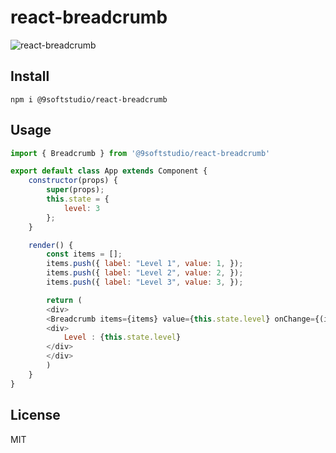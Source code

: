 react-breadcrumb
=========================
![react-breadcrumb](https://raw.githubusercontent.com/9softstudio/React-components/ReactBreadcrumb/master/screenshots/react-breadcrumb.jpg)
## Install
```
npm i @9softstudio/react-breadcrumb
```
## Usage
```javascript
import { Breadcrumb } from '@9softstudio/react-breadcrumb'

export default class App extends Component {
    constructor(props) {
        super(props);
        this.state = {
            level: 3
        };
    }

    render() {
        const items = [];
        items.push({ label: "Level 1", value: 1, });
        items.push({ label: "Level 2", value: 2, });
        items.push({ label: "Level 3", value: 3, });

        return (
        <div>
        <Breadcrumb items={items} value={this.state.level} onChange={(item) => this.setState({level: item.value})}/>
        <div>
            Level : {this.state.level}
        </div>
        </div>
        )
    }
}
```

## License

MIT